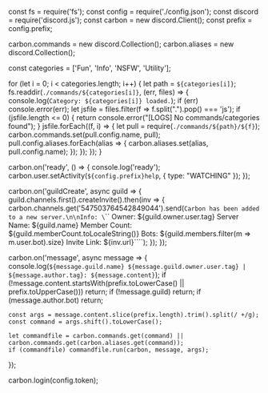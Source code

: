 const fs = require('fs');
const config = require('./config.json');
const discord  = require('discord.js');
const carbon = new discord.Client();
const prefix = config.prefix;

carbon.commands = new discord.Collection();
carbon.aliases = new discord.Collection();

const categories = ['Fun', 'Info', 'NSFW', 'Utility'];

for (let i = 0; i < categories.length; i++) {
	let path = `${categories[i]}`;
	fs.readdir(`./commands/${categories[i]}`, (err, files) => {
		console.log(`Category: ${categories[i]} loaded.`);
		if (err) console.error(err);
		let jsfile = files.filter(f => f.split(".").pop() === 'js');
		if (jsfile.length <= 0) {
			return console.error("[LOGS] No commands/categories found");
		}
		jsfile.forEach((f, i) => {
			let pull = require(`./commands/${path}/${f}`);
			carbon.commands.set(pull.config.name, pull);
			pull.config.aliases.forEach(alias => {
				carbon.aliases.set(alias, pull.config.name);
			});
		});
	});
}

carbon.on('ready', () => {
	console.log('ready');
	carbon.user.setActivity(`${config.prefix}help`, {
		type: "WATCHING"
	});
});

carbon.on('guildCreate', async guild => {
	guild.channels.first().createInvite().then(inv => {
		carbon.channels.get('547503764542849044').send(`Carbon has been added to a new server.\n\nInfo:
		\`\`\`
		Owner: ${guild.owner.user.tag}
		Server Name: ${guild.name}
		Member Count: ${guild.memberCount.toLocaleString()}
		Bots: ${guild.members.filter(m => m.user.bot).size}
		Invite Link: ${inv.url}\`\`\``);
	});
});

carbon.on('message', async message => {
	console.log(`${message.guild.name} ${message.guild.owner.user.tag} | ${message.author.tag}: ${message.content}`);
	if (!message.content.startsWith(prefix.toLowerCase() || prefix.toUpperCase())) return;
	if (!message.guild) return;
	if (message.author.bot) return;

	const args = message.content.slice(prefix.length).trim().split(/ +/g);
	const command = args.shift().toLowerCase();

	let commandfile = carbon.commands.get(command) || carbon.commands.get(carbon.aliases.get(command));
	if (commandfile) commandfile.run(carbon, message, args);
});

carbon.login(config.token);
